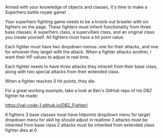 Armed with your knowledge of objects and classes, it's time to make a Superhero battle royale game!

Your superhero fighting game needs to be a knock-out brawler with six fighters on the page. These fighters must inherit functionality from three base classes: A superhero class, a supervillain class, and an original class you create yourself. All fighters must have a hit point value.

Each fighter must have two dropdown menus: one for their attacks, and one for whoever they target with the attack. When a fighter attacks another, I want their HP values to adjust in real time.

Each fighter needs to have three attacks they inhereit from their base class, along with two special attacks from their extended class.

When a fighter reaches 0 hit points, they die.

For a great working example, take a look at Ben's GitHub repo of his DBZ fighter he made:

<!-- LINK TO BEN'S DBZ FIGHTER HERE -->

https://val-code-1.github.io/DBZ_Fighter/

6 fighters
3 base classes
must have hitpoints
dropdown menu for target
dropdown menu for skill
hp should adjust in realtime
3 attacks must be inherited from base class
2 attacks must be inherited from extended class
fighter dies at 0
